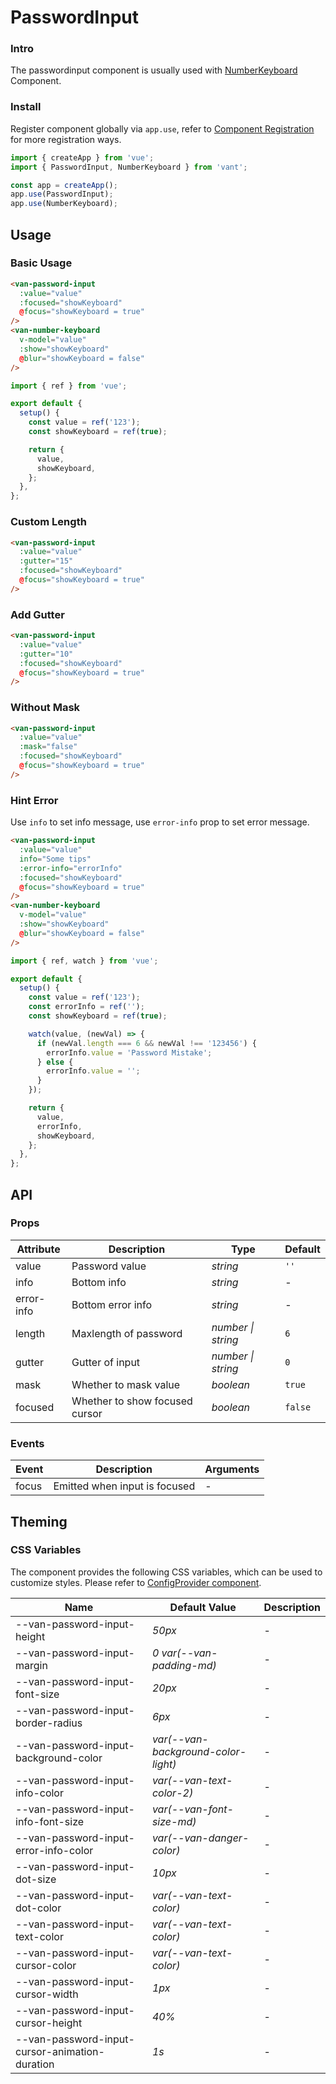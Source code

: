 # PasswordInput

### Intro

The passwordinput component is usually used with [NumberKeyboard](#/en-US/number-keyboard) Component.

### Install

Register component globally via `app.use`, refer to [Component Registration](#/en-US/advanced-usage#zu-jian-zhu-ce) for more registration ways.

```js
import { createApp } from 'vue';
import { PasswordInput, NumberKeyboard } from 'vant';

const app = createApp();
app.use(PasswordInput);
app.use(NumberKeyboard);
```

## Usage

### Basic Usage

```html
<van-password-input
  :value="value"
  :focused="showKeyboard"
  @focus="showKeyboard = true"
/>
<van-number-keyboard
  v-model="value"
  :show="showKeyboard"
  @blur="showKeyboard = false"
/>
```

```js
import { ref } from 'vue';

export default {
  setup() {
    const value = ref('123');
    const showKeyboard = ref(true);

    return {
      value,
      showKeyboard,
    };
  },
};
```

### Custom Length

```html
<van-password-input
  :value="value"
  :gutter="15"
  :focused="showKeyboard"
  @focus="showKeyboard = true"
/>
```

### Add Gutter

```html
<van-password-input
  :value="value"
  :gutter="10"
  :focused="showKeyboard"
  @focus="showKeyboard = true"
/>
```

### Without Mask

```html
<van-password-input
  :value="value"
  :mask="false"
  :focused="showKeyboard"
  @focus="showKeyboard = true"
/>
```

### Hint Error

Use `info` to set info message, use `error-info` prop to set error message.

```html
<van-password-input
  :value="value"
  info="Some tips"
  :error-info="errorInfo"
  :focused="showKeyboard"
  @focus="showKeyboard = true"
/>
<van-number-keyboard
  v-model="value"
  :show="showKeyboard"
  @blur="showKeyboard = false"
/>
```

```js
import { ref, watch } from 'vue';

export default {
  setup() {
    const value = ref('123');
    const errorInfo = ref('');
    const showKeyboard = ref(true);

    watch(value, (newVal) => {
      if (newVal.length === 6 && newVal !== '123456') {
        errorInfo.value = 'Password Mistake';
      } else {
        errorInfo.value = '';
      }
    });

    return {
      value,
      errorInfo,
      showKeyboard,
    };
  },
};
```

## API

### Props

| Attribute  | Description                    | Type               | Default |
| ---------- | ------------------------------ | ------------------ | ------- |
| value      | Password value                 | _string_           | `''`    |
| info       | Bottom info                    | _string_           | -       |
| error-info | Bottom error info              | _string_           | -       |
| length     | Maxlength of password          | _number \| string_ | `6`     |
| gutter     | Gutter of input                | _number \| string_ | `0`     |
| mask       | Whether to mask value          | _boolean_          | `true`  |
| focused    | Whether to show focused cursor | _boolean_          | `false` |

### Events

| Event | Description                   | Arguments |
| ----- | ----------------------------- | --------- |
| focus | Emitted when input is focused | -         |

## Theming

### CSS Variables

The component provides the following CSS variables, which can be used to customize styles. Please refer to [ConfigProvider component](#/en-US/config-provider).

| Name | Default Value | Description |
| --- | --- | --- |
| --van-password-input-height | _50px_ | - |
| --van-password-input-margin | _0 var(--van-padding-md)_ | - |
| --van-password-input-font-size | _20px_ | - |
| --van-password-input-border-radius | _6px_ | - |
| --van-password-input-background-color | _var(--van-background-color-light)_ | - |
| --van-password-input-info-color | _var(--van-text-color-2)_ | - |
| --van-password-input-info-font-size | _var(--van-font-size-md)_ | - |
| --van-password-input-error-info-color | _var(--van-danger-color)_ | - |
| --van-password-input-dot-size | _10px_ | - |
| --van-password-input-dot-color | _var(--van-text-color)_ | - |
| --van-password-input-text-color | _var(--van-text-color)_ | - |
| --van-password-input-cursor-color | _var(--van-text-color)_ | - |
| --van-password-input-cursor-width | _1px_ | - |
| --van-password-input-cursor-height | _40%_ | - |
| --van-password-input-cursor-animation-duration | _1s_ | - |
